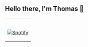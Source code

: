 ## Hello there, I'm Thomas 👋

<table width="100%">
<tr>
<td width="100%">

&nbsp; <br> [![Spotify](https://thomasplevy.vercel.app/api/spotify)](https://open.spotify.com/user/thomasplevy)
	
</td>
</tr>
</table>